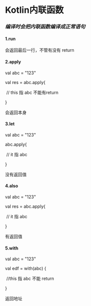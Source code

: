 # Kotlin内联函数

### *编译时会把内联函数编译成正常语句*

#### 1.run

会返回最后一行，不管有没有 return

#### 2.apply

val abc = "123"

val res = abc.apply{

​	// this 指 abc  不能有return 

}

会返回本身

#### 3.let

val abc = "123"

abc.apply{

​	// it 指 abc  

}

没有返回值

#### 4.also

val abc = "123"

val res = abc.apply{

​	// it 指 abc  

}

有返回值

#### 5.with 

val abc = "123"

val edf = with(abc) {

​	//this 指 abc 不能 return 

}

返回地址

